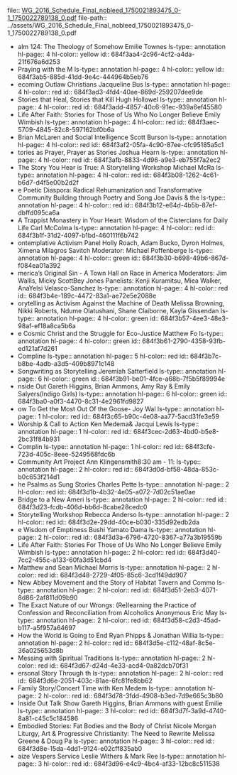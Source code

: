 file:: [WG_2016_Schedule_Final_nobleed_1750021893475_0-1_1750022789138_0.pdf](../assets/WG_2016_Schedule_Final_nobleed_1750021893475_0-1_1750022789138_0.pdf)
file-path:: ../assets/WG_2016_Schedule_Final_nobleed_1750021893475_0-1_1750022789138_0.pdf

- alm 124: The Theology of Somehow Emilie Townes
  ls-type:: annotation
  hl-page:: 4
  hl-color:: yellow
  id:: 684f3aa4-2c96-4cf2-a4da-21f676a6d253
- Praying with the M
  ls-type:: annotation
  hl-page:: 4
  hl-color:: yellow
  id:: 684f3ab5-885d-41dd-9e4c-444964b5eb76
- ecoming Outlaw Christians Jacqueline Bus
  ls-type:: annotation
  hl-page:: 4
  hl-color:: red
  id:: 684f3ad3-4fd4-40ae-869d-259207dee9de
- Stories that Heal, Stories that Kill Hugh Hollowel
  ls-type:: annotation
  hl-page:: 4
  hl-color:: red
  id:: 684f3add-4857-40c6-91ec-939a6ef45580
- Life After Faith: Stories for Those of Us Who No Longer Believe Emily Wimbish
  ls-type:: annotation
  hl-page:: 4
  hl-color:: red
  id:: 684f3aec-5709-4845-82c8-597162bf0b6a
- Brian McLaren and Social Intelligence Scott Burson
  ls-type:: annotation
  hl-page:: 4
  hl-color:: red
  id:: 684f3af2-05fa-4c90-87ee-cfc95185a5c1
- tories as Prayer, Prayer as Stories Joshua Hearn
  ls-type:: annotation
  hl-page:: 4
  hl-color:: red
  id:: 684f3afb-8833-4d96-a9e3-eb755f7a2ec2
- The Story You Hear is True: A Storytelling Workshop Michael McRa
  ls-type:: annotation
  hl-page:: 4
  hl-color:: red
  id:: 684f3b08-1262-4c61-b6d7-d4f5e00b2d2f
- e Poetic Diaspora: Radical Rehumanization and Transformative Community Building through Poetry and Song Joe Davis & the 
  ls-type:: annotation
  hl-page:: 4
  hl-color:: red
  id:: 684f3b12-e64d-4b5b-87ef-dbffd095ca6a
- A Trappist Monastery in Your Heart: Wisdom of the Cistercians for Daily Life Carl McColma
  ls-type:: annotation
  hl-page:: 4
  hl-color:: red
  id:: 684f3b1f-31d2-4097-b1bd-460111f6b742
- ontemplative Activism Panel Holly Roach, Adam Bucko, Dyron Holmes, Ximena Milagros Savitch Moderator: Michael Poffenberge
  ls-type:: annotation
  hl-page:: 4
  hl-color:: green
  id:: 684f3b30-b698-49b6-867d-f084ea01a392
- merica’s Original Sin - A Town Hall on Race in America Moderators: Jim Wallis, Micky ScottBey Jones Panelists: Kenji Kuramitsu, Miea Walker, AnaYelsi Velasco-Sanchez
  ls-type:: annotation
  hl-page:: 4
  hl-color:: red
  id:: 684f3b4e-189c-4472-83a1-ae72e5e2088e
- orytelling as Activism Against the Machine of Death Melissa Browning, Nikki Roberts, Ndume Olatushani, Shane Claiborne, Kayla Gissendan
  ls-type:: annotation
  hl-page:: 4
  hl-color:: green
  id:: 684f3b57-4ee3-48e3-98af-ef18a8ca5b6a
- e Cosmic Christ and the Struggle for Eco-Justice Matthew Fo
  ls-type:: annotation
  hl-page:: 4
  hl-color:: green
  id:: 684f3b61-2790-4358-93fb-ed121af7d261
- Compline
  ls-type:: annotation
  hl-page:: 5
  hl-color:: red
  id:: 684f3b7c-b8be-4adb-a3d5-409b8971c148
- Songwriting as Storytelling Jeremiah Satterfield
  ls-type:: annotation
  hl-page:: 6
  hl-color:: green
  id:: 684f3b91-be01-4fce-a68b-7f5b5f89994e
- nside Out Gareth Higgins, Brian Ammons, Amy Ray & Emily Salyers(Indigo Girls)
  ls-type:: annotation
  hl-page:: 6
  hl-color:: green
  id:: 684f3ba0-a0f3-4470-8c31-4e2961fd9827
- ow To Get the Most Out Of the Goose- Joy Wal
  ls-type:: annotation
  hl-page:: 1
  hl-color:: red
  id:: 684f3c65-b90c-4e08-aa77-5acd31fe3e59
- Worship & Call to Action Ken Medema& Jacqui Lewis
  ls-type:: annotation
  hl-page:: 1
  hl-color:: red
  id:: 684f3cec-2d63-4bd0-b5e8-2bc31f84b931
- Complin
  ls-type:: annotation
  hl-page:: 1
  hl-color:: red
  id:: 684f3cfe-723d-405c-8eee-5249568fdc6b
- Community Art Project Ann Klingensmith8:30 am - 11:
  ls-type:: annotation
  hl-page:: 2
  hl-color:: red
  id:: 684f3d0d-bf58-48da-853c-b0c653f214d1
- he Psalms as Sung Stories Charles Pette
  ls-type:: annotation
  hl-page:: 2
  hl-color:: red
  id:: 684f3d1b-4b32-4e05-a072-7d02c51ae0ae
- Bridge to a New Ameri
  ls-type:: annotation
  hl-page:: 2
  hl-color:: red
  id:: 684f3d23-fcdb-406d-bb6d-8cabe28cedc0
- Storytelling Workshop Rebecca Anderso
  ls-type:: annotation
  hl-page:: 2
  hl-color:: red
  id:: 684f3d2e-29dd-40ce-b030-335d92edb2da
- e Wisdom of Emptiness Bushi Yamato Dama
  ls-type:: annotation
  hl-page:: 2
  hl-color:: red
  id:: 684f3d3a-6796-4720-8367-a77a3b19559b
- Life After Faith: Stories For Those of Us Who No Longer Believe Emily Wimbish
  ls-type:: annotation
  hl-page:: 2
  hl-color:: red
  id:: 684f3d40-7cc2-455c-a133-60fa3d51cbd4
- Matthew and Sean Michael Morris
  ls-type:: annotation
  hl-page:: 2
  hl-color:: red
  id:: 684f3d48-2729-4f05-85c6-3cd1f49dd907
- New Abbey Movement and the Story of Habitat Tavern and Commo
  ls-type:: annotation
  hl-page:: 2
  hl-color:: red
  id:: 684f3d51-2eb3-4071-8d86-2af811d09b90
- The Exact Nature of our Wrongs: (Re)learning the Practice of Confession and Reconciliation from Alcoholics Anonymous Eric May
  ls-type:: annotation
  hl-page:: 2
  hl-color:: red
  id:: 684f3d58-c2d3-45ad-b117-a5f957a64697
- How the World is Going to End Ryan Phipps & Jonathan Willia
  ls-type:: annotation
  hl-page:: 2
  hl-color:: red
  id:: 684f3d5e-c112-48af-8c5e-36a025653d8b
- Messing with Spiritual Traditions
  ls-type:: annotation
  hl-page:: 2
  hl-color:: red
  id:: 684f3d67-d24d-4e33-acd4-0a82dcb70f31
- ersonal Story Through th
  ls-type:: annotation
  hl-page:: 2
  hl-color:: red
  id:: 684f3d6e-2051-403c-81ae-6fc81fe8bb62
- Family Story/Concert Time with Ken Medem
  ls-type:: annotation
  hl-page:: 2
  hl-color:: red
  id:: 684f3d78-3fdd-4908-b3ed-7d9e665c3b80
- Inside Out Talk Show Gareth Higgins, Brian Ammons with guest Emilie 
  ls-type:: annotation
  hl-page:: 3
  hl-color:: red
  id:: 684f3d7f-3a9d-4740-8a81-c45c5c184586
- Embodied Stories: Fat Bodies and the Body of Christ Nicole Morgan Liturgy, Art & Progressive Christianity: The Need to Rewrite Melissa Greene & Doug Pa
  ls-type:: annotation
  hl-page:: 3
  hl-color:: red
  id:: 684f3d8e-15da-4dd1-9124-e02cff835ab0
- aize Vespers Service Leslie Withers & Mark Ree
  ls-type:: annotation
  hl-page:: 3
  hl-color:: red
  id:: 684f3d96-e4c9-4bc4-af33-12bc8c511538